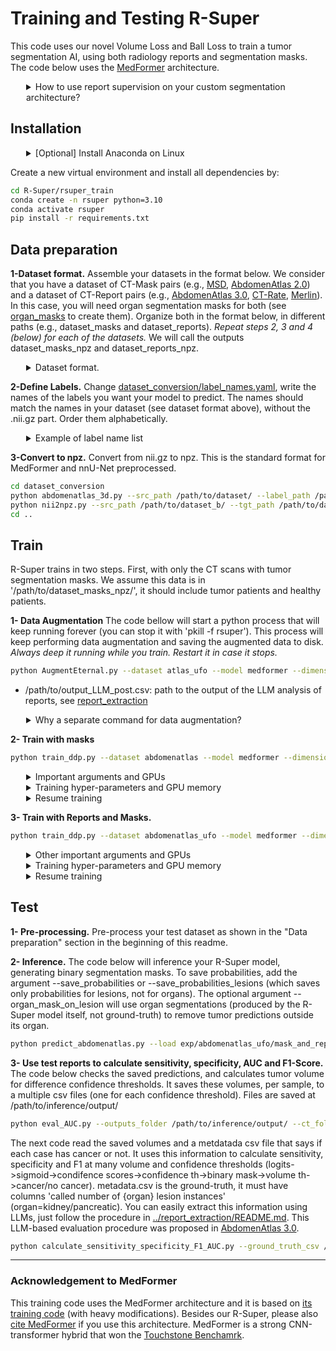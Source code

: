 # Training and Testing R-Super
This code uses our novel Volume Loss and Ball Loss to train a tumor segmentation AI, using both radiology reports and segmentation masks. The code below uses the [MedFormer](https://github.com/yhygao/CBIM-Medical-Image-Segmentation) architecture. 

<details>
<summary style="margin-left: 25px;">How to use report supervision on your custom segmentation architecture?</summary>
<div style="margin-left: 25px;">

The core of R-Super is its new report supervision loss functions: the Ball Loss and the Volume Loss. To use R-Super with your own architecture, you have 2 options:
1) Just copy our loss functions to your own code. They are at: [rsuper_train/training/losses_foundation.py](rsuper_train/training/losses_foundation.py). The Volume Loss is the function volume_loss_basic, and the Ball Loss is the function ball_loss. To use the losses, first use LLMs to read reports and create organ masks (steps 1 and 2 below). You will also need to prepare your dataset to send these organ masks and report information to the losses (see [rsuper_train/training/dataset/dim3/dataset_abdomenatlas_UFO.py](rsuper_train/training/dataset/dim3/dataset_abdomenatlas_UFO.py)).
2) **Alternativelly, it may be easier to add your architecture to our code.** To do so, just substitute 'class MedFormer(nn.Module)' in [rsuper_train/model/dim3/medformer.py](rsuper_train/model/dim3/medformer.py) by your own architecture. Just format the output of your architecture like we do (check the function prepare_return). After substituting your architecture in our code, just run the steps below to train it with report supervision.
</details>

## Installation

<details>
<summary style="margin-left: 25px;">[Optional] Install Anaconda on Linux</summary>
<div style="margin-left: 25px;">
    
```bash
wget https://repo.anaconda.com/archive/Anaconda3-2024.06-1-Linux-x86_64.sh
bash Anaconda3-2024.06-1-Linux-x86_64.sh -b -p ./anaconda3
./anaconda3/bin/conda init
source ~/.bashrc
```
</div>
</details>

Create a new virtual environment and install all dependencies by:
```bash
cd R-Super/rsuper_train
conda create -n rsuper python=3.10
conda activate rsuper
pip install -r requirements.txt
```


## Data preparation


**1-Dataset format.** Assemble your datasets in the format below. We consider that you have a dataset of CT-Mask pairs (e.g., [MSD](http://medicaldecathlon.com), [AbdomenAtlas 2.0](https://github.com/MrGiovanni/RadGPT/)) and a dataset of CT-Report pairs (e.g., [AbdomenAtlas 3.0](https://github.com/MrGiovanni/RadGPT/), [CT-Rate](https://huggingface.co/datasets/ibrahimhamamci/CT-RATE), [Merlin](https://stanfordaimi.azurewebsites.net/datasets/60b9c7ff-877b-48ce-96c3-0194c8205c40)). In this case, you will need organ segmentation masks for both (see [organ_masks](../organ_masks/README.md) to create them). Organize both in the format below, in different paths (e.g., dataset_masks and dataset_reports). *Repeat steps 2, 3 and 4 (below) for each of the datasets.* We will call the outputs dataset_masks_npz and dataset_reports_npz.

<details>
<summary style="margin-left: 25px;">Dataset format.</summary>
<div style="margin-left: 25px;">

```
/path/to/dataset/
├── BDMAP_A0000001
|    ├── ct.nii.gz
│    └── segmentations
│          ├── liver_tumor.nii.gz
│          ├── kidney_tumor.nii.gz
│          ├── pancreas_tumor.nii.gz
│          ├── aorta.nii.gz
│          ├── gall_bladder.nii.gz
│          ├── kidney_left.nii.gz
│          ├── kidney_right.nii.gz
│          ├── liver.nii.gz
│          ├── pancreas.nii.gz
│          └──...
├── BDMAP_A0000002
|    ├── ct.nii.gz
│    └── segmentations
│          ├── liver_tumor.nii.gz
│          ├── kidney_tumor.nii.gz
│          ├── pancreas_tumor.nii.gz
│          ├── aorta.nii.gz
│          ├── gall_bladder.nii.gz
│          ├── kidney_left.nii.gz
│          ├── kidney_right.nii.gz
│          ├── liver.nii.gz
│          ├── pancreas.nii.gz
│          └──...
...
```
</div>
</details>




**2-Define Labels.** Change [dataset_conversion/label_names.yaml](dataset_conversion/label_names.yaml), write the names of the labels you want your model to predict. The names should match the names in your dataset (see dataset format above), without the .nii.gz part. Order them alphabetically.
<details>
<summary style="margin-left: 25px;">Example of label name list</summary>
<div style="margin-left: 25px;">

```yaml
- adrenal_gland_left
- adrenal_gland_right
- aorta
- bladder
- celiac_trunk
- colon
- common_bile_duct
- duodenum
- esophagus
- femur_left
- femur_right
- gall_bladder
- hepatic_vessel
- intestine
- kidney_left
- kidney_lesion
- kidney_right
- liver
- liver_lesion
- liver_segment_1
- liver_segment_2
- liver_segment_3
- liver_segment_4
- liver_segment_5
- liver_segment_6
- liver_segment_7
- liver_segment_8
- lung_left
- lung_right
- pancreas
- pancreas_body
- pancreas_head
- pancreas_tail
- pancreatic_lesion
- portal_vein_and_splenic_vein
- postcava
- prostate
- rectum
- spleen
- stomach
- superior_mesenteric_artery
- veins
```

Include the tumors you want to predict in the format: {organ}_lesion. E.g., kidney_lesion. For pancreas, name it pancreatic_lesion.
</div>
</details>

**3-Convert to npz.** Convert from nii.gz to npz. This is the standard format for MedFormer and nnU-Net preprocessed.
```bash
cd dataset_conversion
python abdomenatlas_3d.py --src_path /path/to/dataset/ --label_path /path/to/dataset/ --tgt_path /path/to/dataset_b/ --workers 16
python nii2npz.py --src_path /path/to/dataset_b/ --tgt_path /path/to/dataset_npz/
cd ..
```




## Train

R-Super trains in two steps. First, with only the CT scans with tumor segmentation masks. We assume this data is in '/path/to/dataset_masks_npz/', it should include tumor patients and healthy patients.

**1- Data Augmentation**
The code bellow will start a python process that will keep running forever (you can stop it with 'pkill -f rsuper'). This process will keep performing data augmentation and saving the augmented data to disk. *Always deep it running while you train. Restart it in case it stops.*

```bash
python AugmentEternal.py --dataset atlas_ufo --model medformer --dimension 3d --batch_size 2 --crop_on_tumor --workers_overwrite 4 --save_destination /path/to/augmented_dataset_masks_and_reports/ --dataset_path /path/to/dataset_masks_npz/ --UFO_root /path/to/dataset_reports_npz/  --reports /path/to/output_LLM_post.csv &
```

- /path/to/output_LLM_post.csv: path to the output of the LLM analysis of reports, see [report_extraction](../report_extraction/README.md)

<details>
<summary style="margin-left: 25px;">Why a separate command for data augmentation?</summary>
<div style="margin-left: 25px;">
Data augmentation can be a major speed bottleneck when training MedFormer. Thus, we perform data augmentation using a command that is separated from the training command. It will be eternally cropping the CTs and labels, and saving the results to disk. This is a CPU-only operation, so I suggest using a CPU server for it. Our training code has an argument called --load_augmented. If it is set (suggested), the code will read the saved crops and do only fast augmentation (e.g., contrast and noise), making training much faster.
</details>


**2- Train with masks**
```bash
python train_ddp.py --dataset abdomenatlas --model medformer --dimension 3d --batch_size 2 --unique_name mask_only_model_name --crop_on_tumor --gpu '0' --workers 4 --load_augmented --save_destination /path/to/augmented_dataset_masks_and_reports/ --data_root /path/to/dataset_masks_npz/ --epochs 100 --lr 0.001 --dist_url tcp://127.0.0.1:8001 --report_volume_loss_basic 0
```

<details>
<summary style="margin-left: 25px;">Important arguments and GPUs</summary>
<div style="margin-left: 25px;">

- dataset: set to abdomenatlas for training with CT-Mask pairs. This argument is used to select the PyTorch Dataset. It will use the dataset in data_root and save_destination, not the AbdomenAtlas dataset
- model: the architecture to be used. We use medformer (other options are not implemented yet). You can implement your own architecture by changing the 'class MedFormer(nn.Module)' in [model/dim3/medformer.py](model/dim3/medformer.py).
- batch_size: batch size per gpu
- unique_name: name used when saving your checkpoint. Find the saved checkpoint at exp/abdomenatlas/mask_only_model_name
- gpu: list of GPUs to be used. '0,1' will use 2 gpus, 0 and 1. We use DDP.
- load_augmented: if set, we load from augmented data from save_destination and make training faster. If not, we load non-augmented data from data_root, and augment it before sending to the AI, making training slower.
- data_root: path to the npz dataset, not augmented. If you set load_augmented, this path will be used as a fallblack, to load cases not yet agumented.
- save_destination: path to augmented dataset.
- lr: Initial learning rate, we decay it.
- dist_url: used for DDP. You need to change the final 4 numbers if you get a port error.
- report_volume_loss_basic: weight for our report-based losses (volume and ball losses). If 0, they are deactivated (training with masks only).


</details>

<details>
<summary style="margin-left: 25px;">Training hyper-parameters and GPU memory</summary>
<div style="margin-left: 25px;">
The training details, e.g. model hyper-parameters, training epochs, learning rate, optimizer, data augmentation, etc., can be altered in [config/abdomenatlas_ufo/medformer_3d.yaml](config/abdomenatlas_ufo/medformer_3d.yaml). You can try your own config or use the default one. We used the default, set in the MedFormer paper. If you are having problems with GPU memory, reduce training_size (the input patch size). You can try [96, 96, 96] or [64, 64, 64]. Arguments you pass to the train_ddp.py script (e.g., lr) will overwrite the values in the config file.
</details>

<details>
<summary style="margin-left: 25px;">Resume training</summary>
<div style="margin-left: 25px;">
To continue training from an interrupted run, add:  --resume --load exp/abdomenatlas/mask_only_model_name/fold_0_latest.pth
</details>



**3- Train with Reports and Masks.**

```bash
python train_ddp.py --dataset abdomenatlas_ufo --model medformer --dimension 3d --batch_size 2 --unique_name mask_and_report_model_name  --crop_on_tumor --gpu '0' --workers 2 --load_augmented  --pretrain --pretrained exp/abdomenatlas/mask_only_model_name/fold_0_latest.pth --loss ball_dice_last --dist_url tcp://127.0.0.1:8002 --report_volume_loss_basic 0.1  --save_destination /path/to/augmented_dataset_masks_and_reports/ --data_root /path/to/dataset_masks_npz/ --UFO_root /path/to/dataset_reports_npz/ --epochs 100 --lr 0.0001 --reports /path/to/output_LLM_post.csv
```


<details>
<summary style="margin-left: 25px;"> Other important arguments and GPUs</summary>
<div style="margin-left: 25px;">

- /path/to/output_LLM_post.csv: path to the output of the LLM analysis of reports, see [report_extraction](../report_extraction/README.md)
- dataset: set to abdomenatlas for training with CT-Mask pairs. This argument is used to select the PyTorch Dataset. It will use the dataset in data_root and save_destination, not the AbdomenAtlas dataset
- model: the architecture to be used. We use medformer (other options are not implemented yet). You can implement your own architecture by changing the 'class MedFormer(nn.Module)' in [model/dim3/medformer.py](model/dim3/medformer.py). Just format the output of your architecture like we do (check the function prepare_return)
- batch_size: batch size per gpu
- unique_name: name used when saving your checkpoint. Find the saved checkpoint at exp/abdomenatlas/mask_only_model_name
- gpu: list of GPUs to be used. '0,1' will use 2 gpus, 0 and 1. We use DDP.
- load_augmented: if set, we load from augmented data from save_destination and make training faster. If not, we load non-augmented data from data_root, and augment it before sending to the AI, making training slower.
- data_root: path to the npz CT-Mask dataset, not augmented. If you set load_augmented, this path will be used as a fallblack, to load cases not yet agumented.
- UFO_root: path to the npz CT-Report dataset, not augmented. If you set load_augmented, this path will be used as a fallblack, to load cases not yet agumented.
- pretrain: loads a model already trained. We use this to load the model we just trained with masks only
- pretrained: path to the trained model to be loaded. Set to the save path of the model we just trained with masks only
- loss: defines the report-based losses that will be used. To follow the paper, set ball_dice_last to use the volume loss as deep supervision, and the ball loss as the supervision for the last layer. To use only the volume loss, set to dice.
- save_destination: path to augmented dataset.
- lr: Initial learning rate, we decay it.
- dist_url: used for DDP. You need to change the final 4 numbers if you get a port error.
- report_volume_loss_basic: weight for our report-based losses (volume and ball losses). If 0, they are deactivated (training with masks only).


</details>

<details>
<summary style="margin-left: 25px;">Training hyper-parameters and GPU memory</summary>
<div style="margin-left: 25px;">
The training details, e.g. model hyper-parameters, training epochs, learning rate, optimizer, data augmentation, etc., can be altered in [config/abdomenatlas_ufo/medformer_3d.yaml](config/abdomenatlas_ufo/medformer_3d.yaml). You can try your own config or use the default one. We used the default, set in the MedFormer paper. If you are having problems with GPU memory, reduce training_size (the input patch size). You can try [96, 96, 96] or [64, 64, 64]. Arguments you pass to the train_ddp.py script (e.g., lr) will overwrite the values in the config file.
</details>

<details>
<summary style="margin-left: 25px;">Resume training</summary>
<div style="margin-left: 25px;">
To continue training from an interrupted run, add:  --resume --load exp/abdomenatlas_ufo/mask_and_report_model_name/fold_0_latest.pth
</details>


## Test

**1- Pre-processing.** Pre-process your test dataset as shown in the "Data preparation" section in the beginning of this readme.

**2- Inference.** The code below will inference your R-Super model, generating binary segmentation masks. To save probabilities, add the argument --save_probabilities or --save_probabilities_lesions (which saves only probabilities for lesions, not for organs). The optional argument --organ_mask_on_lesion will use organ segmentations (produced by the R-Super model itself, not ground-truth) to remove tumor predictions outside its organ.

```bash
python predict_abdomenatlas.py --load exp/abdomenatlas_ufo/mask_and_report_model_name/fold_0_latest.pth --img_path /path/to/test/dataset/ --class_list dataset_conversion/label_names.yaml --save_path /path/to/inference/output/ --organ_mask_on_lesion --save_probabilities_lesions
```

**3- Use test reports to calculate sensitivity, specificity, AUC and F1-Score.**
The code below checks the saved predictions, and calculates tumor volume for difference confidence thresholds. It saves these volumes, per sample, to a multiple csv files (one for each confidence threshold). Files are saved at /path/to/inference/output/

```bash
python eval_AUC.py --outputs_folder /path/to/inference/output/ --ct_folder /path/to/test/dataset/
```

The next code read the saved volumes and a metdatada csv file that says if each case has cancer or not. It uses this information to calculate sensitivity, specificity and F1 at many volume and confidence thresholds (logits->sigmoid->condifence scores->confidence th->binary mask->volume th->cancer/no cancer). metadata.csv is the ground-truth, it must have columns 'called number of {organ} lesion instances' (organ=kidney/pancreatic). You can easily extract this information using LLMs, just follow the procedure in [../report_extraction/README.md](../report_extraction/README.md). This LLM-based evaluation procedure was proposed in [AbdomenAtlas 3.0](https://github.com/mrgiovanni/radgpt).

```bash
python calculate_sensitivity_specificity_F1_AUC.py --ground_truth_csv /path/to/metadata.csv --preds_dir /path/to/inference/output/
```

---

### Acknowledgement to MedFormer

This training code uses the MedFormer architecture and it is based on [its training code](https://github.com/yhygao/CBIM-Medical-Image-Segmentation) (with heavy modifications). Besides our R-Super, please also [cite MedFormer](https://github.com/yhygao/CBIM-Medical-Image-Segmentation) if you use this architecture. MedFormer is a strong CNN-transformer hybrid that won the [Touchstone Benchamrk](https://github.com/mrgiovanni/touchstone).